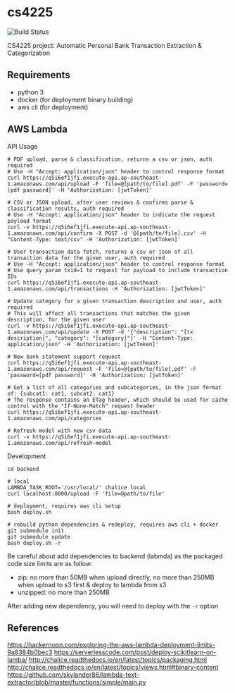 # cs4225

![Build Status](https://travis-ci.org/weilu/cs4225.svg?branch=money)

CS4225 project: Automatic Personal Bank Transaction Extraction &amp; Categorization

## Requirements
- python 3
- docker (for deployment binary building)
- aws cli (for deployment)

## AWS Lambda

API Usage

```
# PDF upload, parse & classification, returns a csv or json, auth required
# Use -H "Accept: application/json" header to control response format
curl https://q5i6ef1jfi.execute-api.ap-southeast-1.amazonaws.com/api/upload -F 'file=@[path/to/file].pdf' -F 'password=[pdf password]' -H 'Authorization: [jwtToken]'

# CSV or JSON upload, after user reviews & confirms parse & classification results, auth required
# Use -H "Accept: application/json" header to indicate the request payload format
curl -v https://q5i6ef1jfi.execute-api.ap-southeast-1.amazonaws.com/api/confirm -X POST -d '@[path/to/file].csv' -H "Content-Type: text/csv" -H 'Authorization: [jwtToken]'

# User transaction data fetch, returns a csv or json of all transaction data for the given user, auth required
# Use -H "Accept: application/json" header to control response format
# Use query param txid=1 to request for payload to include transaction IDs
curl https://q5i6ef1jfi.execute-api.ap-southeast-1.amazonaws.com/api/transactions -H 'Authorization: [jwtToken]'

# Update category for a given transaction description and user, auth required
# This will affect all transactions that matches the given description, for the given user
curl -v https://q5i6ef1jfi.execute-api.ap-southeast-1.amazonaws.com/api/update -X POST -d '{"description": "[tx description]", "category": "[category]"}' -H "Content-Type: application/json" -H 'Authorization: [jwtToken]'

# New bank statement support request
curl https://q5i6ef1jfi.execute-api.ap-southeast-1.amazonaws.com/api/request -F 'file=@[path/to/file].pdf' -F 'password=[pdf password]' -H 'Authorization: [jwtToken]'

# Get a list of all categories and subcategories, in the json format of: {subcat1: cat1, subcat2: cat1}
# The response contains an ETag header, which should be used for cache control with the "If-None-Match" request header
curl https://q5i6ef1jfi.execute-api.ap-southeast-1.amazonaws.com/api/categories

# Refresh model with new csv data
curl -v https://q5i6ef1jfi.execute-api.ap-southeast-1.amazonaws.com/api/refresh-model
```

Development

```
cd backend

# local
LAMBDA_TASK_ROOT='/usr/local/' chalice local
curl localhost:8000/upload -F 'file=@path/to/file'

# deployment, requires aws cli setup
bash deploy.sh

# rebuild python dependencies & redeploy, requires aws cli + docker
git submodule init
git submodule update
bash deploy.sh -r
```

Be careful about add dependencies to backend (labmda) as the packaged code size limits are as follow:

- zip: no more than 50MB when upload directly, no more than 250MB when upload to s3 first & deploy to lambda from s3
- unzipped: no more than 250MB

After adding new dependency, you will need to deploy with the `-r` option


## References

https://hackernoon.com/exploring-the-aws-lambda-deployment-limits-9a8384b0bec3
https://serverlesscode.com/post/deploy-scikitlearn-on-lamba/
http://chalice.readthedocs.io/en/latest/topics/packaging.html
http://chalice.readthedocs.io/en/latest/topics/views.html#binary-content
https://github.com/skylander86/lambda-text-extractor/blob/master/functions/simple/main.py
